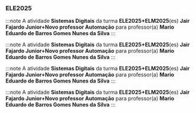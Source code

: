 ### ELE2025


:::note
A atividade **Sistemas Digitais** da turma **ELE2025+ELM2025**(es) **Jair Fajardo Junior+Novo professor Automação** para professor(a) **Mario Eduardo de Barros Gomes Nunes da Silva**
:::
        


:::note
A atividade **Sistemas Digitais** da turma **ELE2025+ELM2025**(es) **Jair Fajardo Junior+Novo professor Automação** para professor(a) **Mario Eduardo de Barros Gomes Nunes da Silva**
:::
        


:::note
A atividade **Sistemas Digitais** da turma **ELE2025+ELM2025**(es) **Jair Fajardo Junior+Novo professor Automação** para professor(a) **Mario Eduardo de Barros Gomes Nunes da Silva**
:::
        


:::note
A atividade **Sistemas Digitais** da turma **ELE2025+ELM2025**(es) **Jair Fajardo Junior+Novo professor Automação** para professor(a) **Mario Eduardo de Barros Gomes Nunes da Silva**
:::
        

